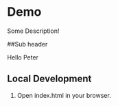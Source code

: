 # Demo

Some Description!

##Sub header

Hello Peter

## Local Development

1. Open index.html in your browser.